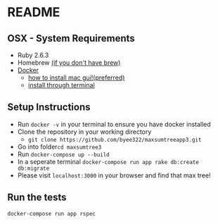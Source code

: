 # README

## OSX - System Requirements

* Ruby 2.6.3
* Homebrew [(if you don't have brew)](https://brew.sh)
* [Docker](https://www.docker.com/)
  * [how to install mac gui!(preferred)](https://docs.docker.com/docker-for-mac/install/)
  * [install through terminal](https://docs.docker.com/docker-for-mac/)

## Setup Instructions

* Run ```docker -v``` in your terminal to ensure you have docker installed
* Clone the repository in your working directory
  * ```git clone https://github.com/byee322/maxsumtreeapp3.git```
* Go into folder```cd maxsumtree3```
* Run ```docker-compose up --build```
* In a seperate terminal ```docker-compose run app rake db:create db:migrate```
* Please visit ```localhost:3000``` in your browser and find that max tree!

## Run the tests
```docker-compose run app rspec```
